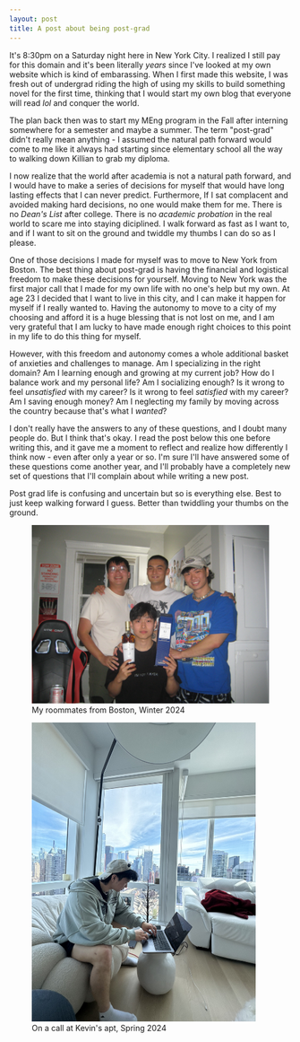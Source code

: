 ```yaml
---
layout: post
title: A post about being post-grad 
---
```


It's 8:30pm on a Saturday night here in New York City. I realized I still pay for this domain and it's been literally *years* since I've looked at my own website which is kind of embarassing. When I first made this website, I was fresh out of undergrad riding the high of using my skills to build something novel for the first time, thinking that I would start my own blog that everyone will read *lol* and conquer the world. 

The plan back then was to start my MEng program in the Fall after interning somewhere for a semester and maybe a summer. The term "post-grad" didn't really mean anything - I assumed the natural path forward would come to me like it always had starting since elementary school all the way to walking down Killian to grab my diploma. 

I now realize that the world after academia is not a natural path forward, and I would have to make a series of decisions for myself that would have long lasting effects that I can never predict. Furthermore, If I sat complacent and avoided making hard decisions, no one would make them for me. There is no *Dean's List* after college. There is no *academic probation* in the real world to scare me into staying diciplined. I walk forward as fast as I want to, and if I want to sit on the ground and twiddle my thumbs I can do so as I please. 

One of those decisions I made for myself was to move to New York from Boston. The best thing about post-grad is having the financial and logistical freedom to make these decisions for yourself. Moving to New York was the first major call that I made for my own life with no one's help but my own. At age 23 I decided that I want to live in this city, and I can make it happen for myself if I really wanted to. Having the autonomy to move to a city of my choosing and afford it is a huge blessing that is not lost on me, and I am very grateful that I am lucky to have made enough right choices to this point in my life to do this thing for myself.

However, with this freedom and autonomy comes a whole additional basket of anxieties and challenges to manage. Am I specializing in the right domain? Am I learning enough and growing at my current job? How do I balance work and my personal life? Am I socializing enough? Is it wrong to feel *unsatisfied* with my career? Is it wrong to feel *satisfied* with my career? Am I saving enough money? Am I neglecting my family by moving across the country because that's what I *wanted*? 

I don't really have the answers to any of these questions, and I doubt many people do. But I think that's okay. I read the post below this one before writing this, and it gave me a moment to reflect and realize how differently I think now - even after only a year or so. I'm sure I'll have answered some of these questions come another year, and I'll probably have a completely new set of questions that I'll complain about while writing a new post. 

Post grad life is confusing and uncertain but so is everything else. Best to just keep walking forward I guess. Better than twiddling your thumbs on the ground.

<figure>
<img src="/assets/boston_boys.JPG"
     alt="boston boys"
     width="500" />
<figcaption>My roommates from Boston, Winter 2024</figcaption>
</figure>

<figure>
<img src="/assets/coding_nyc.jpg"
     alt="nyc coding"
     width="400" />
<figcaption>On a call at Kevin's apt, Spring 2024</figcaption>
</figure>
